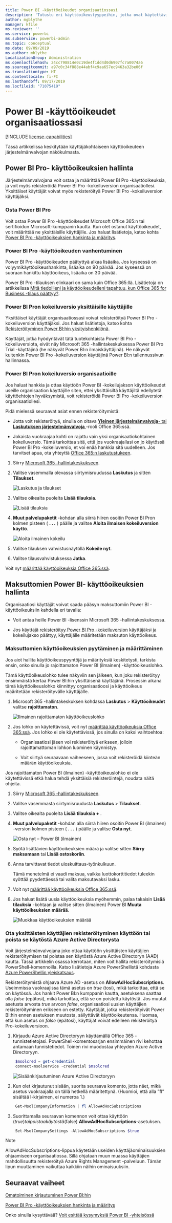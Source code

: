 ```yaml
---
title: Power BI -käyttöoikeudet organisaatiossasi
description: 'Tutustu eri käyttöoikeustyyppeihin, jotka ovat käytettävissä Power BI:ssä: maksuton käyttöoikeus, Power BI Pro ja Power BI Premium.'
author: mgblythe
manager: kfile
ms.reviewer: ''
ms.service: powerbi
ms.subservice: powerbi-admin
ms.topic: conceptual
ms.date: 09/09/2019
ms.author: mblythe
LocalizationGroup: Administration
ms.openlocfilehash: 24cc798814e0c19de4f1dd4d0d6907fc7a0074a6
ms.sourcegitcommit: a97c0c34f888e44abf4c9aa657ec9463a32be06f
ms.translationtype: HT
ms.contentlocale: fi-FI
ms.lasthandoff: 09/17/2019
ms.locfileid: "71075419"
---
```

# <a name="power-bi-licensing-in-your-organization"></a>Power BI -käyttöoikeudet organisaatiossasi

[!INCLUDE [license-capabilities](includes/license-capabilities.md)]

Tässä artikkelissa keskitytään käyttäjäkohtaiseen käyttöoikeuteen järjestelmänvalvojan näkökulmasta.

## <a name="manage-power-bi-pro-licenses"></a>Power BI Pro- käyttöoikeuksien hallinta

Järjestelmänvalvojana voit ostaa ja määrittää Power BI Pro -käyttöoikeuksia, ja voit myös rekisteröidä Power BI Pro -kokeiluversion organisaatiollesi. Yksittäiset käyttäjät voivat myös rekisteröityä Power BI Pro -kokeiluversion käyttäjäksi.

### <a name="purchase-power-bi-pro"></a>Osta Power BI Pro

Voit ostaa Power BI Pro -käyttöoikeudet Microsoft Office 365:n tai sertifioidun Microsoft-kumppanin kautta. Kun olet ostanut käyttöoikeudet, voit määrittää ne yksittäisille käyttäjille. Jos haluat lisätietoja, katso kohta [Power BI Pro -käyttöoikeuksien hankinta ja määritys](service-admin-purchasing-power-bi-pro.md).

### <a name="power-bi-pro-license-expiration"></a>Power BI Pro -käyttöoikeuden vanhentuminen

Power BI Pro -käyttöoikeuden päätyttyä alkaa lisäaika. Jos kyseessä on volyymikäyttöoikeushankinta, lisäaika on 90 päivää. Jos kyseessä on suoraan hankittu käyttöoikeus, lisäaika on 30 päivää.

Power BI Pro -tilauksen elinkaari on sama kuin Office 365:llä. Lisätietoja on artikkelissa [Mitä tiedoilleni ja käyttöoikeudelleni tapahtuu, kun Office 365 for Business -tilaus päättyy?](https://support.office.com/article/What-happens-to-my-data-and-access-when-my-Office-365-for-business-subscription-ends-4436582f-211a-45ec-b72e-33647f97d8a3).

### <a name="power-bi-pro-trial-for-individuals"></a>Power BI Pron kokeiluversio yksittäisille käyttäjille

Yksittäiset käyttäjät organisaatiossasi voivat rekisteröityä Power BI Pro -kokeiluversion käyttäjäksi. Jos haluat lisätietoja, katso kohta [Rekisteröityminen Power BI:hin yksityishenkilönä](service-self-service-signup-for-power-bi.md).

Käyttäjät, jotka hyödyntävät tätä tuotekohtaista Power BI Pro -kokeiluversiota, eivät näy Microsoft 365 -hallintakeskuksessa Power BI Pro Trial -käyttäjinä (he näkyvät Power BI:n ilmaiskäyttäjinä). He näkyvät kuitenkin Power BI Pro -kokeiluversion käyttäjinä Power BI:n tallennussivun hallinnassa.

### <a name="power-bi-pro-trial-for-organizations"></a>Power BI Pron kokeiluversio organisaatioille

Jos haluat hankkia ja ottaa käyttöön Power BI -kokeilujakson käyttöoikeudet useille organisaation käyttäjille siten, ettei yksittäisiltä käyttäjiltä edellytetä käyttöehtojen hyväksymistä, voit rekisteröidä Power BI Pro -kokeiluversion organisaatiollesi.

Pidä mielessä seuraavat asiat ennen rekisteröitymistä:

* Jotta voit rekisteröityä, sinulla on oltava [ **Yleinen järjestelmänvalvoja**- tai **Laskutuksen järjestelmänvalvoja** ](https://support.office.com/article/about-office-365-admin-roles-da585eea-f576-4f55-a1e0-87090b6aaa9d) -rooli Office 365:ssä.

* Jokaista vuokraajaa kohti on rajattu vain yksi organisaatiokohtainen kokeiluversio. Tämä tarkoittaa sitä, että jos vuokraajallasi on jo käytössä Power BI Pro -kokeiluversio, et voi enää hankkia sitä uudelleen. Jos tarvitset apua, ota yhteyttä [Office 365:n laskutustukeen](https://support.office.microsoft.com/article/contact-support-for-business-products-admin-help-32a17ca7-6fa0-4870-8a8d-e25ba4ccfd4b?CorrelationId=552bbf37-214f-4202-80cb-b94240dcd671).

1. Siirry [Microsoft 365 -hallintakeskukseen](https://portal.office.com/adminportal/home#/homepage).

1. Valitse vasemmalla olevassa siirtymisruudussa **Laskutus** ja sitten **Tilaukset**.

   ![Laskutus ja tilaukset](media/service-admin-licensing-organization/service-power-bi-pro-in-your-organization-05.png)

1. Valitse oikealta puolelta **Lisää tilauksia**.

   ![Lisää tilauksia](media/service-admin-licensing-organization/service-power-bi-pro-in-your-organization-06.png)

1. **Muut palvelupaketit** -kohdan alla siirrä hiiren osoitin Power BI Pron kolmen pisteen ( **. . .** ) päälle ja valitse **Aloita ilmaisen kokeiluversion käyttö**.

   ![Aloita ilmainen kokeilu](media/service-admin-licensing-organization/service-power-bi-pro-in-your-organization-07.png) 

1. Valitse tilauksen vahvistusnäytöllä **Kokeile nyt**.

1. Valitse tilausvahvistuksessa **Jatka**.

Voit nyt [määrittää käyttöoikeuksia Office 365:ssä](https://support.office.com/article/assign-licenses-to-users-in-office-365-for-business-997596b5-4173-4627-b915-36abac6786dc).

## <a name="manage-power-bi-free-licenses"></a>Maksuttomien Power BI- käyttöoikeuksien hallinta

Organisaatiosi käyttäjät voivat saada pääsyn maksuttomiin Power BI -käyttöoikeuksiin kahdella eri tavalla:

* Voit antaa heille Power BI -lisenssin Microsoft 365 -hallintakeskuksessa.

* Jos käyttäjä [rekisteröityy Power BI Pro -kokeiluversion](service-self-service-signup-for-power-bi.md) käyttäjäksi ja kokeilujakso päättyy, käyttäjälle määritetään maksuton käyttöoikeus.

### <a name="requesting-and-assigning-free-licenses"></a>Maksuttomien käyttöoikeuksien pyytäminen ja määrittäminen

Jos aiot hallita käyttöoikeuspyyntöjä ja määrityksiä keskitetysti, tarkista ensin, onko sinulla jo rajoittamaton Power BI (ilmainen) -käyttöoikeuslohko.

Tämä käyttöoikeuslohko tulee näkyviin sen jälkeen, kun joku rekisteröityy ensimmäistä kertaa Power BI:hin yksittäisenä käyttäjänä. Prosessin aikana tämä käyttöoikeuslohko kiinnittyy organisaatioosi ja käyttöoikeus määritetään rekisteröityvälle käyttäjälle.

1. Microsoft 365 -hallintakeskuksen kohdassa **Laskutus** > **Käyttöoikeudet** valitse **rajoittamaton**.

    ![Ilmainen rajoittamaton käyttöoikeuslohko](media/service-admin-licensing-organization/unlimited-licenses.png)

1. Jos lohko on käytettävissä, voit nyt [määrittää käyttöoikeuksia Office 365:ssä](https://support.office.com/article/assign-licenses-to-users-in-office-365-for-business-997596b5-4173-4627-b915-36abac6786dc). Jos lohko ei ole käytettävissä, jos sinulla on kaksi vaihtoehtoa:

    * Organisaatiosi jäsen voi rekisteröityä erikseen, jolloin rajoittamattoman lohkon luominen käynnistyy.

    * Voit siirtyä seuraavaan vaiheeseen, jossa voit rekisteröidä kiinteän määrän käyttöoikeuksia.

Jos rajoittamaton Power BI (ilmainen) -käyttöoikeuslohko ei ole käytettävissä etkä halua tehdä yksittäisiä rekisteröintejä, noudata näitä ohjeita.

1. Siirry [Microsoft 365 -hallintakeskukseen](https://portal.office.com/admin/default.aspx).

1. Valitse vasemmasta siirtymisruudusta **Laskutus** > **Tilaukset**.

1. Valitse oikealta puolelta **Lisää tilauksia +** .

1. **Muut palvelupaketit** -kohdan alla siirrä hiiren osoitin Power BI (ilmainen) -version kolmen pisteen ( **. . .** ) päälle ja valitse **Osta nyt**.

    ![Osta nyt – Power BI (ilmainen)](media/service-admin-licensing-organization/buy-powerbi-free.png)

1. Syötä lisättävien käyttöoikeuksien määrä ja valitse sitten **Siirry maksamaan** tai **Lisää ostoskoriin**.

1. Anna tarvittavat tiedot uloskuittaus-työnkulkuun.

    Tämä menetelmä ei vaadi maksua, vaikka luottokorttitiedot tuleekin syöttää pyydettäessä tai valita maksutavaksi lasku.

1. Voit nyt [määrittää käyttöoikeuksia Office 365:ssä](https://support.office.com/article/assign-licenses-to-users-in-office-365-for-business-997596b5-4173-4627-b915-36abac6786dc).

1. Jos haluat lisätä uusia käyttöoikeuksia myöhemmin, palaa takaisin **Lisää tilauksia** -kohtaan ja valitse sitten (ilmainen) Power BI **Muuta käyttöoikeuksien määrää**.

    ![Muokkaa käyttöoikeuksien määrää](media/service-admin-licensing-organization/change-license-quantity.png)

### <a name="enable-or-disable-individual-user-sign-up-in-azure-active-directory"></a>Ota yksittäisten käyttäjien rekisteröityminen käyttöön tai poista se käytöstä Azure Active Directorysta

Voit järjestelmänvalvojana joko ottaa käyttöön yksittäisten käyttäjien rekisteröitymisen tai poistaa sen käytöstä Azure Active Directoryn (AAD) kautta. Tässä artikkelin osassa kerrotaan, miten voit hallita rekisteröitymisiä PowerShell-komennoilla. Katso lisätietoja Azure PowerShellistä kohdasta [Azure PowerShellin yleiskatsaus](/powershell/azure/overview).

Rekisteröitymistä ohjaava Azure AD -asetus on **AllowAdHocSubscriptions**. Useimmissa vuokraajissa tämä asetus on *true* (tosi), mikä tarkoittaa, että se on käytössä. Jos hankit Power BI:n kumppanin kautta, asetuksena saattaa olla *false* (epätosi), mikä tarkoittaa, että se on poistettu käytöstä. Jos muutat asetusta arvosta *true* arvoon *false*, organisaatiosi uusien käyttäjien rekisteröityminen erikseen on estetty. Käyttäjät, jotka rekisteröityivät Power BI:hin ennen asetuksen muutosta, säilyttävät käyttöoikeutensa. Huomaa, että kun asetus on *false* (epätosi), käyttäjät voivat edelleen rekisteröityä Pro-kokeiluversioon.

1. Kirjaudu Azure Active Directoryyn käyttämällä Office 365 -tunnistetietojasi. PowerShell-komentosarjan ensimmäinen rivi kehottaa antamaan tunnistetiedot. Toinen rivi muodostaa yhteyden Azure Active Directoryyn.

    ```powershell
     $msolcred = get-credential
     connect-msolservice -credential $msolcred
    ```

   ![Sisäänkirjautuminen Azure Active Directoryyn](media/service-admin-licensing-organization/azure-ad-sign-in.png)

1. Kun olet kirjautunut sisään, suorita seuraava komento, jotta näet, mikä asetus vuokraajalla on tällä hetkellä määritettynä. (Huomioi, että alla ”fl” sisältää l-kirjaimen, ei numeroa 1.)

    ```powershell
     Get-MsolCompanyInformation | fl AllowAdHocSubscriptions 
    ```
1. Suorittamalla seuraavan komennon voit ottaa käyttöön ($true) tai poistaa käytöstä ($false) **AllowAdHocSubscriptions**-asetuksen.

    ```powershell
     Set-MsolCompanySettings -AllowAdHocSubscriptions $true
    ```

> [!NOTE]
> AllowAdHocSubscriptions-lippua käytetään useiden käyttäjäominaisuuksien ohjaamiseen organisaatiossa. Sillä ohjataan muun muassa käyttäjien mahdollisuutta rekisteröityä Azure Rights Management -palveluun. Tämän lipun muuttaminen vaikuttaa kaikkiin näihin ominaisuuksiin.

## <a name="next-steps"></a>Seuraavat vaiheet

[Omatoiminen kirjautuminen Power BI:hin](service-self-service-signup-for-power-bi.md)  

[Power BI Pro -käyttöoikeuksien hankinta ja määritys](service-admin-purchasing-power-bi-pro.md)

Onko sinulla kysyttävää? [Voit esittää kysymyksiä Power BI -yhteisössä](http://community.powerbi.com/)